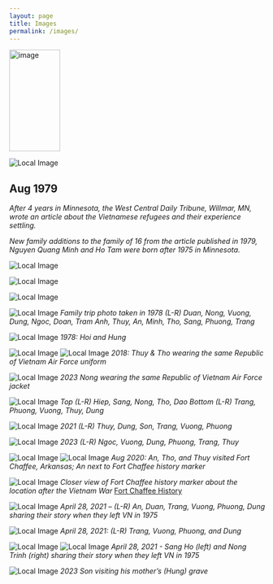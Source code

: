 ```yaml
---
layout: page
title: Images
permalink: /images/
---
```

<img src="/images/image20.png" alt="image" width="100" height="200">

![Local Image](/images/image8.png)
## Aug 1979
*After 4 years in Minnesota, the West Central Daily Tribune, Willmar, MN, wrote an article about the Vietnamese refugees and their experience settling.*

*New family additions to the family of 16 from the article published in 1979, Nguyen Quang Minh and Ho Tam were born after 1975 in Minnesota.*

![Local Image](/images/image3.png)

![Local Image](/images/image2.png)

![Local Image](/images/image12.png)

![Local Image](/images/image22.png)
*Family trip photo taken in 1978*
*(L-R) Duan, Nong, Vuong, Dung, Ngoc, Doan, Tram Anh, Thuy, An, Minh, Tho, Sang, Phuong, Trang*

![Local Image](/images/image9.png)
*1978: Hoi and Hung*

![Local Image](/images/image23.png)
![Local Image](/images/image21.png)
*2018: Thuy & Tho wearing the same Republic of Vietnam Air Force uniform*

![Local Image](/images/image15.png)
*2023 Nong wearing the same Republic of Vietnam Air Force jacket*

![Local Image](/images/image13.png)
*Top (L-R) Hiep, Sang, Nong, Tho, Dao*
*Bottom (L-R) Trang, Phuong, Vuong, Thuy, Dung*

![Local Image](/images/image24.png)
*2021 (L-R) Thuy, Dung, Son, Trang, Vuong, Phuong*

![Local Image](/images/image18.png)
*2023 (L-R) Ngoc, Vuong, Dung, Phuong, Trang, Thuy*

![Local Image](/images/image26.png) ![Local Image](/images/image4.png)
*Aug 2020: An, Tho, and Thuy visited Fort Chaffee, Arkansas; An next to Fort Chaffee history marker*

![Local Image](/images/image28.png)
*Closer view of Fort Chaffee history marker about the location after the Vietnam War*
<a href="http://www.chaffeecrossing.com/historic-district/fort-chaffee-history" target="_blank">Fort Chaffee History</a>

![Local Image](/images/image25.png)
*April 28, 2021 – (L-R) An, Duan, Trang, Vuong, Phuong, Dung sharing their story when they left VN in 1975*

![Local Image](/images/image6.png)
*April 28, 2021: (L-R) Trang, Vuong, Phuong, and Dung*

![Local Image](/images/image27.png) ![Local Image](/images/image7.png)
*April 28, 2021 - Sang Ho (left) and Nong Trinh (right) sharing their story when they left VN in 1975*

![Local Image](/images/image29.png)
*2023 Son visiting his mother’s (Hung) grave*
